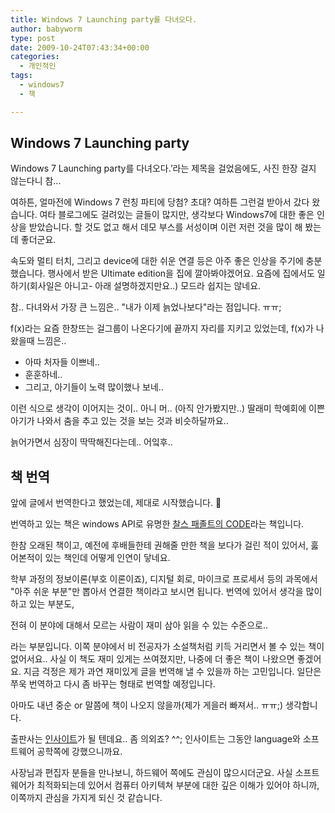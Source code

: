 ```yaml
---
title: Windows 7 Launching party를 다녀오다.
author: babyworm
type: post
date: 2009-10-24T07:43:34+00:00
categories:
  - 개인적인
tags:
  - windows7
  - 책

---
```

## Windows 7 Launching party

Windows 7 Launching party를 다녀오다.’라는 제목을 걸었음에도, 사진 한장 걸지 않는다니 참...

여하튼, 얼마전에 Windows 7 런칭 파티에 당첨? 초대? 여하튼 그런걸 받아서 갔다 왔습니다.
여타 블로그에도 걸려있는 글들이 많지만, 생각보다 Windows7에 대한 좋은 인상을 받았습니다. 할 것도 없고 해서 데모 부스를 서성이며 이런 저런 것을 많이 해 봤는데 좋더군요.

속도와 멀티 터치, 그리고 device에 대한 쉬운 연결 등은 아주 좋은 인상을 주기에 충분했습니다.
행사에서 받은 Ultimate edition을 집에 깔아봐야겠어요. 요즘에 집에서도 일하기(회사일은 아니고- 아래 설명하겠지만요..) 모드라 쉽지는 않네요.

참.. 다녀와서 가장 큰 느낌은.. "내가 이제 늙었나보다"라는 점입니다. ㅠㅠ;

f(x)라는 요즘 한창뜨는 걸그룹이 나온다기에 끝까지 자리를 지키고 있었는데, f(x)가 나왔을때 느낌은..

- 아따 처자들 이쁘네..
- 훈훈하네..
- 그리고, 아기들이 노력 많이했나 보네..

이런 식으로 생각이 이어지는 것이.. 아니 머.. (아직 안가봤지만..) 딸래미 학예회에 이쁜 아기가 나와서 춤을 추고 있는 것을 보는 것과 비슷하달까요..

늙어가면서 심장이 딱딱해진다는데.. 어잌후..

## 책 번역

앞에 글에서 번역한다고 했었는데, 제대로 시작했습니다. 🙂

번역하고 있는 책은 windows API로 유명한 <A href="http://www.amazon.com/Code-Language-Computer-Hardware-Software/dp/0735611319" target=_blank>찰스 패졸트의 CODE</A>라는 책입니다.

한참 오래된 책이고, 예전에 후배들한테 권해줄 만한 책을 보다가 걸린 적이 있어서, 훓어본적이 있는 책인데 어떻게 인연이 닿네요.

학부 과정의 정보이론(부호 이론이죠), 디지털 회로, 마이크로 프로세서 등의 과목에서 "아주 쉬운 부분"만 뽑아서 연결한 책이라고 보시면 됩니다.
번역에 있어서 생각을 많이 하고 있는 부분도,

전혀 이 분야에 대해서 모르는 사람이 재미 삼아 읽을 수 있는 수준으로..

라는 부분입니다. 이쪽 분야에서 비 전공자가 소설책처럼 키득 거리면서 볼 수 있는 책이 없어서요..
사실 이 책도 재미 있게는 쓰여졌지만, 나중에 더 좋은 책이 나왔으면 좋겠어요.
지금 걱정은 제가 과연 재미있게 글을 번역해 낼 수 있을까 하는 고민입니다.
일단은 쭈욱 번역하고 다시 좀 바꾸는 형태로 번역할 예정입니다.

아마도 내년 중순 or 말쯤에 책이 나오지 않을까(제가 게을러 빠져서.. ㅠㅠ;) 생각합니다.

출판사는 <A href="http://blog.insightbook.co.kr/" target=_blank>인사이트</A>가 될 텐데요.. 좀 의외죠? ^^; 인사이트는 그동안 language와 소프트웨어 공학쪽에 강했으니까요.

사장님과 편집자 분들을 만나보니, 하드웨어 쪽에도 관심이 많으시더군요.
사실 소프트웨어가 최적화되는데 있어서 컴퓨터 아키텍쳐 부분에 대한 깊은 이해가 있어야 하니까, 이쪽까지 관심을 가지게 되신 것 같습니다.
